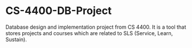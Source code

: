 # CS-4400-DB-Project

Database design and implementation project from CS 4400. It is a tool	that	stores	projects	and	courses	which	are	related	to SLS (Service,	Learn,	Sustain).
